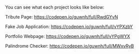 You can see what each project looks like below:

Tribute Page: https://codepen.io/guwnh/full/RwdGYvN 

Fake Job Application: https://codepen.io/guwnh/full/vYPXzbY

Portfolio Webpage: https://codepen.io/guwnh/full/vYPgWYX

Palindrome Checker: https://codepen.io/guwnh/full/MWxvRyB

